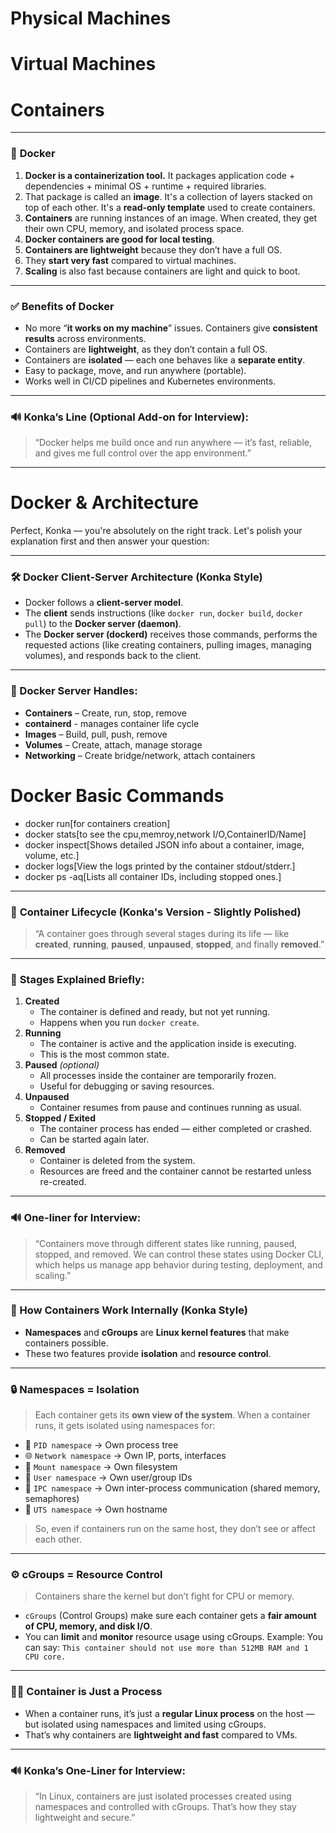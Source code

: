 # Physical Machines

# Virtual Machines

# Containers

---
### 🐳 **Docker**
1. **Docker is a containerization tool.** It packages application code + dependencies + minimal OS + runtime + required libraries.
2. That package is called an **image**. It's a collection of layers stacked on top of each other. It's a **read-only template** used to create containers.
3. **Containers** are running instances of an image. When created, they get their own CPU, memory, and isolated process space.
4. **Docker containers are good for local testing**.
5. **Containers are lightweight** because they don’t have a full OS.
6. They **start very fast** compared to virtual machines.
7. **Scaling** is also fast because containers are light and quick to boot.
---
### ✅ **Benefits of Docker**
* No more “**it works on my machine**” issues. Containers give **consistent results** across environments.
* Containers are **lightweight**, as they don’t contain a full OS.
* Containers are **isolated** — each one behaves like a **separate entity**.
* Easy to package, move, and run anywhere (portable).
* Works well in CI/CD pipelines and Kubernetes environments.
---
### 🔊 Konka’s Line (Optional Add-on for Interview):
> “Docker helps me build once and run anywhere — it’s fast, reliable, and gives me full control over the app environment.”
---
# Docker & Architecture
Perfect, Konka — you're absolutely on the right track. Let's polish your explanation first and then answer your question:

---

### 🛠️ Docker Client-Server Architecture (Konka Style)

* Docker follows a **client-server model**.
* The **client** sends instructions (like `docker run`, `docker build`, `docker pull`) to the **Docker server (daemon)**.
* The **Docker server (dockerd)** receives those commands, performs the requested actions (like creating containers, pulling images, managing volumes), and responds back to the client.

---

### 🧩 Docker Server Handles:

* **Containers** – Create, run, stop, remove
* **containerd** - manages container life cycle
* **Images** – Build, pull, push, remove
* **Volumes** – Create, attach, manage storage
* **Networking** – Create bridge/network, attach containers

# Docker Basic Commands
- docker run[for containers creation] 
- docker stats[to see the cpu,memroy,network I/O,ContainerID/Name]
- docker inspect[Shows detailed JSON info about a container, image, volume, etc.]
- docker logs[View the logs printed by the container stdout/stderr.]
- docker ps -aq[Lists all container IDs, including stopped ones.]
---
### 🧱 **Container Lifecycle (Konka's Version - Slightly Polished)**
> “A container goes through several stages during its life — like **created**, **running**, **paused**, **unpaused**, **stopped**, and finally **removed**.”
---
### 🔄 **Stages Explained Briefly:**
1. **Created**
   * The container is defined and ready, but not yet running.
   * Happens when you run `docker create`.
2. **Running**
   * The container is active and the application inside is executing.
   * This is the most common state.
3. **Paused** *(optional)*
   * All processes inside the container are temporarily frozen.
   * Useful for debugging or saving resources.
4. **Unpaused**
   * Container resumes from pause and continues running as usual.
5. **Stopped / Exited**
   * The container process has ended — either completed or crashed.
   * Can be started again later.
6. **Removed**
   * Container is deleted from the system.
   * Resources are freed and the container cannot be restarted unless re-created.
---
### 🔊 One-liner for Interview:
> “Containers move through different states like running, paused, stopped, and removed. We can control these states using Docker CLI, which helps us manage app behavior during testing, deployment, and scaling.”
---
### 🧠 How Containers Work Internally (Konka Style)
* **Namespaces** and **cGroups** are **Linux kernel features** that make containers possible.
* These two features provide **isolation** and **resource control**.
---
### 🔒 **Namespaces = Isolation**
> Each container gets its **own view of the system**.
When a container runs, it gets isolated using namespaces for:
* 🧠 `PID namespace` → Own process tree
* 🌐 `Network namespace` → Own IP, ports, interfaces
* 💽 `Mount namespace` → Own filesystem
* 👤 `User namespace` → Own user/group IDs
* 💬 `IPC namespace` → Own inter-process communication (shared memory, semaphores)
* 🔁 `UTS namespace` → Own hostname
> So, even if containers run on the same host, they don’t see or affect each other.
---
### ⚙️ **cGroups = Resource Control**
> Containers share the kernel but don’t fight for CPU or memory.
* `cGroups` (Control Groups) make sure each container gets a **fair amount of CPU, memory, and disk I/O**.
* You can **limit** and **monitor** resource usage using cGroups.
Example: You can say:
`This container should not use more than 512MB RAM and 1 CPU core.`
---
### 🏃‍♂️ **Container is Just a Process**
* When a container runs, it’s just a **regular Linux process** on the host — but isolated using namespaces and limited using cGroups.
* That’s why containers are **lightweight and fast** compared to VMs.
---
### 🔊 Konka’s One-Liner for Interview:
> “In Linux, containers are just isolated processes created using namespaces and controlled with cGroups. That’s how they stay lightweight and secure.”
